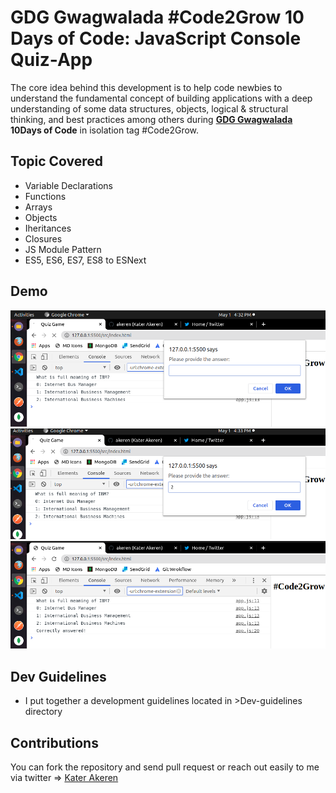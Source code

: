 # GDG Gwagwalada #Code2Grow 10 Days of Code: JavaScript Console Quiz-App

The core idea behind this development is to help code newbies to understand the fundamental concept of building applications with a deep understanding of some data structures, objects, logical & structural thinking, and best practices among others during **[GDG Gwagwalada](https://twitter.com/GDGGwags) 10Days of Code** in isolation tag #Code2Grow.

## Topic Covered

- Variable Declarations
- Functions
- Arrays
- Objects
- Iheritances
- Closures
- JS Module Pattern
- ES5, ES6, ES7, ES8 to ESNext

## Demo

<img src="./img/Question.png">
<img src="./img/Input_ans.png">
<img src="./img/feedback.png">

## Dev Guidelines

- I put together a development guidelines located in >Dev-guidelines directory

## Contributions

You can fork the repository and send pull request or reach out easily to me via twitter => [Kater Akeren](https://twitter.com/katerakeren)
